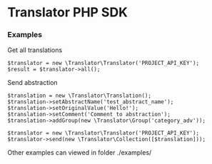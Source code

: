 # Translator PHP SDK
### Examples
Get all translations
```
$translator = new \Translator\Translator('PROJECT_API_KEY');
$result = $translator->all();
```
Send abstraction
```
$translation = new \Translator\Translation();
$translation->setAbstractName('test_abstract_name');
$translation->setOriginalValue('Hello!');
$translation->setComment('Comment to abstraction');
$translation->addGroup(new \Translator\Group('category_adv'));

$translator = new \Translator\Translator('PROJECT_API_KEY');
$translator->send(new \Translator\Collection([$translation]));
```

Other examples can viewed in folder ./examples/ 